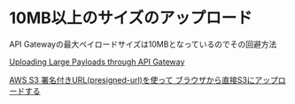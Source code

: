 
# 10MB以上のサイズのアップロード

API Gatewayの最大ペイロードサイズは10MBとなっているのでその回避方法

[Uploading Large Payloads through API Gateway](https://sookocheff.com/post/api/uploading-large-payloads-through-api-gateway/)


[AWS S3 署名付きURL(presigned-url)を使って ブラウザから直接S3にアップロードする](https://techblog.timers-inc.com/entry/2019/11/26/120351)